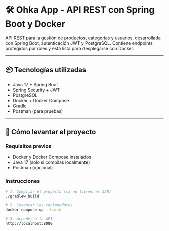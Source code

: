 # 🛠️ Ohka App - API REST con Spring Boot y Docker

API REST para la gestión de productos, categorías y usuarios, desarrollada con Spring Boot, autenticación JWT y PostgreSQL. Contiene endpoints protegidos por roles y está lista para desplegarse con Docker.

---

## 📦 Tecnologías utilizadas

- Java 17 + Spring Boot  
- Spring Security + JWT  
- PostgreSQL  
- Docker + Docker Compose  
- Gradle  
- Postman (para pruebas)

---

## 🚀 Cómo levantar el proyecto

### Requisitos previos

- Docker y Docker Compose instalados  
- Java 17 (solo si compilas localmente)  
- Postman (opcional)

### Instrucciones

```bash
# 1. Compilar el proyecto (si no tienes el JAR)
./gradlew build

# 2. Levantar los contenedores
docker-compose up --build

# 3. Acceder a la API
http://localhost:8080
